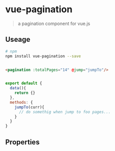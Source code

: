 # vue-pagination
> a pagination component for vue.js

## Useage

``` bash
# npm
npm install vue-pagination --save 

```

``` html

<pagination :totalPages="14" @jump="jumpTo"/>

```

``` js

export default {
  data(){
    return {}
  },
  methods: {
    jumpTo(curr){
      // do somethig when jump to foo pages...
    }
  }
}

```

## Properties





